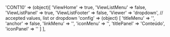 <!-- IDEAL CONFIGURATION FOR THE MODEL -->

'CONT10' => (object)[
    'ViewHome' => true,
    'ViewListMenu' => false,
    'ViewListPanel' => true,
    'ViewListFooter' => false,
    'Viewer' => 'dropdown', // accepted values, list or dropdown
    'config' => (object) [
        'titleMenu' => '',
        'anchor' =>  false,
        'linkMenu' => '',
        'iconMenu' => '',
        'titlePanel' => 'Conteúdo',
        'iconPanel' => ''
    ]
],
